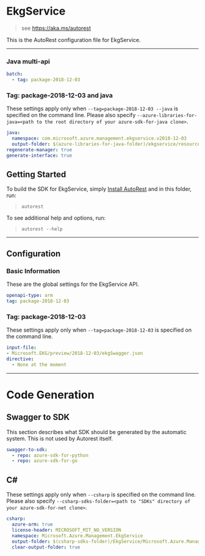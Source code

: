 # EkgService

> see https://aka.ms/autorest

This is the AutoRest configuration file for EkgService.



---

### Java multi-api

``` yaml $(java) && $(multiapi)
batch:
  - tag: package-2018-12-03
```

### Tag: package-2018-12-03 and java

These settings apply only when `--tag=package-2018-12-03 --java` is specified on the command line.
Please also specify `--azure-libraries-for-java=<path to the root directory of your azure-sdk-for-java clone>`.

``` yaml $(tag) == 'package-2018-12-03' && $(java) && $(multiapi)
java:
  namespace: com.microsoft.azure.management.ekgservice.v2018-12-03
  output-folder: $(azure-libraries-for-java-folder)/ekgservice/resource-manager/v2018-12-03
regenerate-manager: true
generate-interface: true
```


## Getting Started
To build the SDK for EkgService, simply [Install AutoRest](https://aka.ms/autorest/install) and in this folder, run:

> `autorest`

To see additional help and options, run:

> `autorest --help`
---

## Configuration



### Basic Information
These are the global settings for the EkgService API.

``` yaml
openapi-type: arm
tag: package-2018-12-03
```

### Tag: package-2018-12-03

These settings apply only when `--tag=package-2018-12-03` is specified on the command line.

``` yaml $(tag) == 'package-2018-12-03'
input-file:
- Microsoft.EKG/preview/2018-12-03/ekgSwagger.json
directive:
  - None at the moment
```

---
# Code Generation

## Swagger to SDK

This section describes what SDK should be generated by the automatic system.
This is not used by Autorest itself.

``` yaml $(swagger-to-sdk)
swagger-to-sdk:
  - repo: azure-sdk-for-python
  - repo: azure-sdk-for-go
```

## C#

These settings apply only when `--csharp` is specified on the command line.
Please also specify `--csharp-sdks-folder=<path to "SDKs" directory of your azure-sdk-for-net clone>`.

``` yaml $(csharp)
csharp:
  azure-arm: true
  license-header: MICROSOFT_MIT_NO_VERSION
  namespace: Microsoft.Azure.Management.EkgService
  output-folder: $(csharp-sdks-folder)/EkgService/Microsoft.Azure.Management.EkgService/Generated
  clear-output-folder: true
```